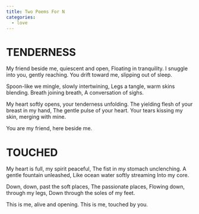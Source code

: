 ```yaml
---
title: Two Poems For N
categories:
  - love
---
```


# TENDERNESS

My friend beside me, quiescent and open,
Floating in tranquility.
I snuggle into you, gently reaching.
You drift toward me, slipping out of sleep.

Spoon-like we mingle, slowly intertwining,
Legs a tangle, warm skins blending.
Breath joining breath,
A conversation of sighs.

My heart softly opens, your tenderness unfolding.
The yielding flesh of your breast in my hand,
The gentle pulse of your heart.
Your tears kissing my skin, merging with mine.

You are my friend, here beside me.

# TOUCHED

My heart is full, my spirit peaceful,
The fist in my stomach unclenching.
A gentle fountain unleashed,
Like ocean water softly streaming
Into my core.

Down, down, past the soft places,
The passionate places,
Flowing down, through my legs,
Down through the soles of my feet.

This is me, alive and opening.
This is me, touched by you.
